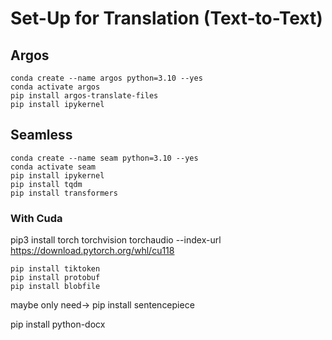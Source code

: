 # Set-Up for Translation (Text-to-Text)

## Argos

```
conda create --name argos python=3.10 --yes
conda activate argos
pip install argos-translate-files
pip install ipykernel
```

## Seamless

```
conda create --name seam python=3.10 --yes
conda activate seam
pip install ipykernel
pip install tqdm
pip install transformers
```

### With Cuda
pip3 install torch torchvision torchaudio --index-url https://download.pytorch.org/whl/cu118

```
pip install tiktoken
pip install protobuf
pip install blobfile
```

maybe only need-> pip install sentencepiece


pip install python-docx

